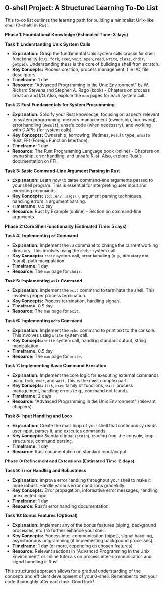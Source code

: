 ## 0-shell Project: A Structured Learning To-Do List

This to-do list outlines the learning path for building a minimalist Unix-like shell (0-shell) in Rust.

**Phase 1: Foundational Knowledge (Estimated Time: 3 days)**

**Task 1: Understanding Unix System Calls**

* **Explanation:**  Grasp the fundamental Unix system calls crucial for shell functionality (e.g., `fork`, `exec`, `wait`, `open`, `read`, `write`, `close`, `chdir`, `getpid`). Understanding these is the core of building a shell from scratch.
* **Key Concepts:** Process creation, process management, file I/O, file descriptors.
* **Timeframe:** 1 day
* **Resource:**  "Advanced Programming in the Unix Environment" by W. Richard Stevens and Stephen A. Rago (book) - Chapters on process creation and I/O.  Also, explore the `man` pages for each system call.


**Task 2: Rust Fundamentals for System Programming**

* **Explanation:** Solidify your Rust knowledge, focusing on aspects relevant to system programming: memory management (ownership, borrowing), error handling (`Result`), unsafe code (when necessary), and working with C APIs (for system calls).
* **Key Concepts:**  Ownership, borrowing, lifetimes, `Result` type, `unsafe` Rust, FFI (Foreign Function Interface).
* **Timeframe:** 1 day
* **Resource:** The Rust Programming Language book (online) - Chapters on ownership, error handling, and unsafe Rust.  Also, explore Rust's documentation on FFI.


**Task 3:  Basic Command-Line Argument Parsing in Rust**

* **Explanation:** Learn how to parse command-line arguments passed to your shell program. This is essential for interpreting user input and executing commands.
* **Key Concepts:**  `std::env::args()`, argument parsing techniques, handling errors in argument parsing.
* **Timeframe:** 0.5 day
* **Resource:**  Rust by Example (online) - Section on command-line arguments.


**Phase 2: Core Shell Functionality (Estimated Time: 5 days)**

**Task 4: Implementing `cd` Command**

* **Explanation:** Implement the `cd` command to change the current working directory. This involves using the `chdir` system call.
* **Key Concepts:**  `chdir` system call, error handling (e.g., directory not found), path manipulation.
* **Timeframe:** 1 day
* **Resource:**  The `man` page for `chdir`.


**Task 5: Implementing `exit` Command**

* **Explanation:** Implement the `exit` command to terminate the shell. This involves proper process termination.
* **Key Concepts:** Process termination, handling signals.
* **Timeframe:** 0.5 day
* **Resource:**  The `man` page for `exit`.


**Task 6: Implementing `echo` Command**

* **Explanation:** Implement the `echo` command to print text to the console. This involves using `write` system call.
* **Key Concepts:**  `write` system call, handling standard output, string manipulation.
* **Timeframe:** 0.5 day
* **Resource:** The `man` page for `write`.


**Task 7: Implementing Basic Command Execution**

* **Explanation:** Implement the core logic for executing external commands using `fork`, `exec`, and `wait`. This is the most complex part.
* **Key Concepts:** `fork`, `exec` family of functions, `wait`, process management, handling errors (e.g., command not found).
* **Timeframe:** 2 days
* **Resource:**  "Advanced Programming in the Unix Environment" (relevant chapters).


**Task 8:  Input Handling and Loop**

* **Explanation:** Create the main loop of your shell that continuously reads user input, parses it, and executes commands.
* **Key Concepts:**  Standard input (`stdin`), reading from the console, loop structures, command parsing.
* **Timeframe:** 1 day
* **Resource:**  Rust documentation on standard input/output.


**Phase 3: Refinement and Extensions (Estimated Time: 2 days)**

**Task 9:  Error Handling and Robustness**

* **Explanation:** Improve error handling throughout your shell to make it more robust. Handle various error conditions gracefully.
* **Key Concepts:**  Error propagation, informative error messages, handling unexpected input.
* **Timeframe:** 1 day
* **Resource:**  Rust's error handling documentation.


**Task 10:  Bonus Features (Optional)**

* **Explanation:** Implement any of the bonus features (piping, background processes, etc.) to further enhance your shell.
* **Key Concepts:**  Process inter-communication (pipes), signal handling, asynchronous programming (if implementing background processes).
* **Timeframe:** 1 day (or more, depending on chosen features)
* **Resource:**  Relevant sections in "Advanced Programming in the Unix Environment" or online tutorials on process inter-communication and signal handling in Rust.


This structured approach allows for a gradual understanding of the concepts and efficient development of your 0-shell. Remember to test your code thoroughly after each task.  Good luck!
